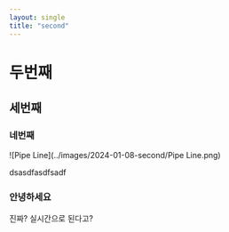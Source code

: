 ```yaml
---
layout: single
title: "second"
---
```


# 두번째 
## 세번째
### 네번째

![Pipe Line](../images/2024-01-08-second/Pipe Line.png)

dsasdfasdfsadf

### 안녕하세요



진짜? 실시간으로 된다고?
